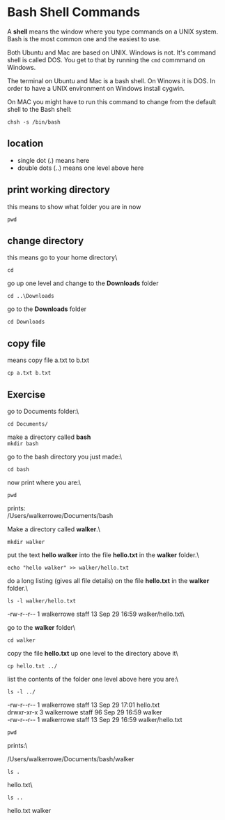 # Bash Shell Commands

A **shell** means the window where you type commands on a UNIX system.  Bash is the most common one and the easiest to use.  

Both Ubuntu and Mac are based on UNIX.  Windows is not.  It's command shell is called DOS.  You get to that by running the `cmd` commmand on Windows.

The terminal on Ubuntu and Mac is a bash shell.  On Winows it is DOS.  In order to have a UNIX environment on Windows install cygwin.

On MAC you might have to run this command to change from the default shell to the Bash shell:

`chsh -s /bin/bash`

## location

* single dot (.) means here
* double dots (..) means one level above here

## print working directory

this means to show what folder you are in now

`pwd`

## change directory

this means go to your home directory\

`cd`

go up one level and change to the **Downloads** folder

`cd ..\Downloads`

go to the **Downloads** folder

`cd Downloads`


## copy file

means copy file a.txt to b.txt

`cp a.txt b.txt`


## Exercise

go to Documents folder:\

`cd Documents/`

make a directory called **bash**\
`mkdir bash`

go to the bash directory you just made:\

`cd bash`

now print where you are:\

`pwd`

prints:\
/Users/walkerrowe/Documents/bash

Make a directory called **walker**.\

`mkdir walker`

put the text **hello walker** into the file **hello.txt** in the **walker** folder.\

`echo "hello walker" >> walker/hello.txt`

do a long listing (gives all file details) on the file **hello.txt** in the **walker** folder.\

`ls -l walker/hello.txt`

-rw-r--r--  1 walkerrowe  staff  13 Sep 29 16:59 walker/hello.txt\

go to the **walker** folder\

`cd walker`

copy the file **hello.txt** up one level to the directory above it\

`cp hello.txt ../`

list the contents of the folder one level above here you are:\

`ls -l ../`
 
-rw-r--r--  1 walkerrowe  staff  13 Sep 29 17:01 hello.txt\
drwxr-xr-x  3 walkerrowe  staff  96 Sep 29 16:59 walker\
-rw-r--r--  1 walkerrowe  staff  13 Sep 29 16:59 walker/hello.txt


`pwd`

prints:\

/Users/walkerrowe/Documents/bash/walker

`ls .`

hello.txt\

`ls ..`

hello.txt	walker

